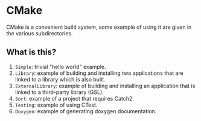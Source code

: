 # CMake

CMake is a convenient build system, some example of using it are given in the
various subdirectories.

## What is this?

1. `Simple`: trivial "hello world" example.
1. `Library`: example of building and installing two applications that are
   linked to a library which is also built.
1. `ExternalLibrary`: example of building and installing an application that is
   linked to a third-party library (GSL).
1. `Sort`: example of a project that requires Catch2.
1. `Testing`: example of using CTest.
1. `Doxygen`: example of generating doxygen documentation.
